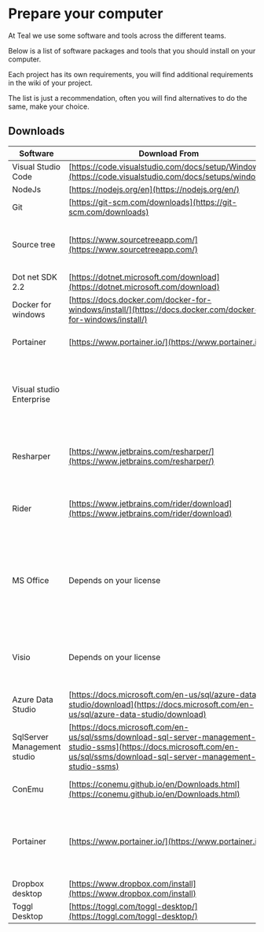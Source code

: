 # Prepare your computer

At Teal we use some software and tools across the different teams.

Below is a list of software packages and tools that you should install on your computer.

Each project has its own requirements, you will find additional requirements in the wiki of your project.

The list is just a recommendation, often you will find alternatives to do the same, make your choice.

## Downloads

| Software                          | Download From                                                                                                                                                                     | Notes
|-----------------------------------|-----------------------------------------------------------------------------------------------------------------------------------------------------------------------------------|----------------
| Visual Studio Code                | [https://code.visualstudio.com/docs/setup/Windows](https://code.visualstudio.com/docs/setups/windows)                                                                             |
| NodeJs                            | [https://nodejs.org/en](https://nodejs.org/en/)                                                                                                                                   |
| Git                               | [https://git-scm.com/downloads](https://git-scm.com/downloads)                                                                                                                    |
| Source tree                       | [https://www.sourcetreeapp.com/](https://www.sourcetreeapp.com/)                                                                                                                  | Optional, a graphic UI for git if you don't like the command-line
| Dot net SDK 2.2                   | [https://dotnet.microsoft.com/download](https://dotnet.microsoft.com/download)                                                                                                    |
| Docker for windows                | [https://docs.docker.com/docker-for-windows/install/](https://docs.docker.com/docker-for-windows/install/)                                                                        |
| Portainer                         | [https://www.portainer.io/](https://www.portainer.io/)                                                                                                                            | Management portal for Docker
| Visual studio Enterprise          |                                                                                                                                                                                   | Optional, you can use Rider as well. For internals, get a license from your MSDN subscription
| Resharper                         | [https://www.jetbrains.com/resharper/](https://www.jetbrains.com/resharper/)                                                                                                      | For internals, get your JetBrains license from Jelle
| Rider                             | [https://www.jetbrains.com/rider/download](https://www.jetbrains.com/rider/download)                                                                                              | For internals, get your JetBrains license from Jelle
| MS Office                         | Depends on your license                                                                                                                                                           | For internals, download Office Professional Plus (not Office 365) and get a license from your MSDN subscription.
| Visio                             | Depends on your license                                                                                                                                                           | For internals, download and get a license from your MSDN subscription.
| Azure Data Studio                 | [https://docs.microsoft.com/en-us/sql/azure-data-studio/download](https://docs.microsoft.com/en-us/sql/azure-data-studio/download)                                                |                  
| SqlServer Management studio       | [https://docs.microsoft.com/en-us/sql/ssms/download-sql-server-management-studio-ssms](https://docs.microsoft.com/en-us/sql/ssms/download-sql-server-management-studio-ssms)      |
| ConEmu                            | [https://conemu.github.io/en/Downloads.html](https://conemu.github.io/en/Downloads.html)                                                                                          | 'Tabbed' Windows Terminal
| Portainer                         | [https://www.portainer.io/](https://www.portainer.io/)                                                                                                                            | Docker Management Portal (docker update --restart=unless-stopped <CONTAINER ID> after installation)
| Dropbox desktop                   | [https://www.dropbox.com/install](https://www.dropbox.com/install)                                                                                                                |
| Toggl Desktop                     | [https://toggl.com/toggl-desktop/](https://toggl.com/toggl-desktop/)                                                                                                              |
